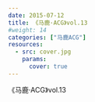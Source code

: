 ```yaml
---
date: 2015-07-12
title: 《马鹿·ACG》vol.13
#weight: 14
categories: ["马鹿ACG"]
resources:
  - src: cover.jpg
    params:
      cover: true
---
```


《马鹿·ACG》vol.13
